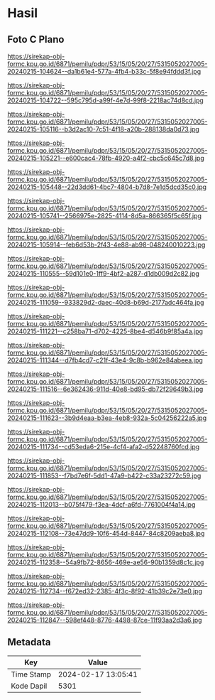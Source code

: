 # Hasil

## Foto C Plano

https://sirekap-obj-formc.kpu.go.id/6871/pemilu/pdpr/53/15/05/20/27/5315052027005-20240215-104624--da1b61e4-577a-4fb4-b33c-5f8e94fddd3f.jpg

https://sirekap-obj-formc.kpu.go.id/6871/pemilu/pdpr/53/15/05/20/27/5315052027005-20240215-104722--595c795d-a99f-4e7d-99f8-2218ac74d8cd.jpg

https://sirekap-obj-formc.kpu.go.id/6871/pemilu/pdpr/53/15/05/20/27/5315052027005-20240215-105116--b3d2ac10-7c51-4f18-a20b-288138da0d73.jpg

https://sirekap-obj-formc.kpu.go.id/6871/pemilu/pdpr/53/15/05/20/27/5315052027005-20240215-105221--e600cac4-78fb-4920-a4f2-cbc5c645c7d8.jpg

https://sirekap-obj-formc.kpu.go.id/6871/pemilu/pdpr/53/15/05/20/27/5315052027005-20240215-105448--22d3dd61-4bc7-4804-b7d8-7e1d5dcd35c0.jpg

https://sirekap-obj-formc.kpu.go.id/6871/pemilu/pdpr/53/15/05/20/27/5315052027005-20240215-105741--2566975e-2825-4114-8d5a-866365f5c65f.jpg

https://sirekap-obj-formc.kpu.go.id/6871/pemilu/pdpr/53/15/05/20/27/5315052027005-20240215-105914--feb6d53b-2f43-4e88-ab98-048240010223.jpg

https://sirekap-obj-formc.kpu.go.id/6871/pemilu/pdpr/53/15/05/20/27/5315052027005-20240215-110555--59d101e0-1ff9-4bf2-a287-d1db009d2c82.jpg

https://sirekap-obj-formc.kpu.go.id/6871/pemilu/pdpr/53/15/05/20/27/5315052027005-20240215-111059--933829d2-daec-40d8-b69d-2177adc464fa.jpg

https://sirekap-obj-formc.kpu.go.id/6871/pemilu/pdpr/53/15/05/20/27/5315052027005-20240215-111221--c258ba71-d702-4225-8be4-d546b9f85a4a.jpg

https://sirekap-obj-formc.kpu.go.id/6871/pemilu/pdpr/53/15/05/20/27/5315052027005-20240215-111344--d7fb4cd7-c21f-43e4-9c8b-b962e84abeea.jpg

https://sirekap-obj-formc.kpu.go.id/6871/pemilu/pdpr/53/15/05/20/27/5315052027005-20240215-111516--6e362436-911d-40e8-bd95-db72f29649b3.jpg

https://sirekap-obj-formc.kpu.go.id/6871/pemilu/pdpr/53/15/05/20/27/5315052027005-20240215-111623--3b9d4eaa-b3ea-4eb8-932a-5c04256222a5.jpg

https://sirekap-obj-formc.kpu.go.id/6871/pemilu/pdpr/53/15/05/20/27/5315052027005-20240215-111734--cd53eda6-215e-4cf4-afa2-d52248760fcd.jpg

https://sirekap-obj-formc.kpu.go.id/6871/pemilu/pdpr/53/15/05/20/27/5315052027005-20240215-111853--f7bd7e6f-5dd1-47a9-b422-c33a23272c59.jpg

https://sirekap-obj-formc.kpu.go.id/6871/pemilu/pdpr/53/15/05/20/27/5315052027005-20240215-112013--b075f479-f3ea-4dcf-a6fd-7761004f4a14.jpg

https://sirekap-obj-formc.kpu.go.id/6871/pemilu/pdpr/53/15/05/20/27/5315052027005-20240215-112108--73e47dd9-10f6-454d-8447-84c8209aeba8.jpg

https://sirekap-obj-formc.kpu.go.id/6871/pemilu/pdpr/53/15/05/20/27/5315052027005-20240215-112358--54a9fb72-8656-469e-ae56-90b1359d8c1c.jpg

https://sirekap-obj-formc.kpu.go.id/6871/pemilu/pdpr/53/15/05/20/27/5315052027005-20240215-112734--f672ed32-2385-4f3c-8f92-41b39c2e73e0.jpg

https://sirekap-obj-formc.kpu.go.id/6871/pemilu/pdpr/53/15/05/20/27/5315052027005-20240215-112847--598ef448-8776-4498-87ce-11f93aa2d3a6.jpg


## Metadata

| Key        | Value               |
| ---------- | ------------------- |
| Time Stamp | 2024-02-17 13:05:41 |
| Kode Dapil | 5301                |



